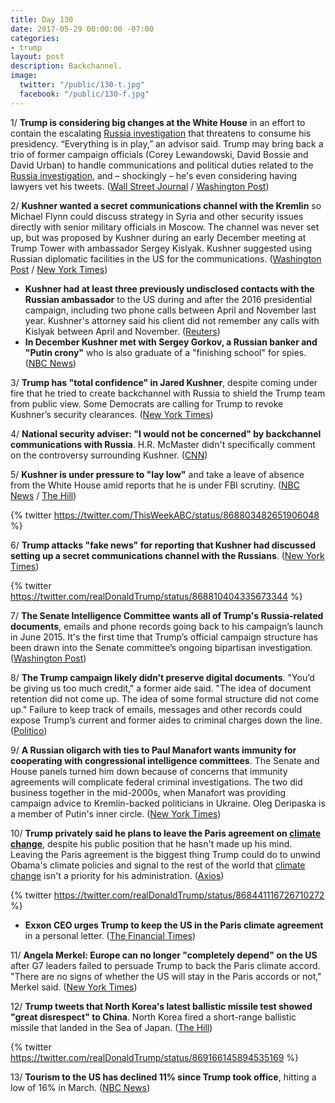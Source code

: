 ```yaml
---
title: Day 130
date: 2017-05-29 00:00:00 -07:00
categories:
- trump
layout: post
description: Backchannel.
image:
  twitter: "/public/130-t.jpg"
  facebook: "/public/130-f.jpg"
---
```


1/ **Trump is considering big changes at the White House** in an effort to contain the escalating <a href="{{ site.baseurl }}/trump-russia-investigation/">Russia investigation</a> that threatens to consume his presidency. “Everything is in play,” an advisor said. Trump may bring back a trio of former campaign officials (Corey Lewandowski, David Bossie and David Urban) to handle communications and political duties related to the <a href="{{ site.baseurl }}/trump-russia-investigation/">Russia investigation</a>, and – shockingly – he's even considering having lawyers vet his tweets. ([Wall Street Journal](https://www.wsj.com/articles/trump-eyeing-white-house-shakeup-1495831679) / [Washington Post](https://www.washingtonpost.com/politics/trump-considers-major-changes-amid-escalating-russia-crisis/2017/05/27/44d1a016-4230-11e7-9869-bac8b446820a_story.html))

2/ **Kushner wanted a secret communications channel with the Kremlin** so Michael Flynn could discuss strategy in Syria and other security issues directly with senior military officials in Moscow. The channel was never set up, but was proposed by Kushner during an early December meeting at Trump Tower with ambassador Sergey Kislyak. Kushner suggested using Russian diplomatic facilities in the US for the communications. ([Washington Post](https://www.washingtonpost.com/world/national-security/russian-ambassador-told-moscow-that-kushner-wanted-secret-communications-channel-with-kremlin/2017/05/26/520a14b4-422d-11e7-9869-bac8b446820a_story.html) / [New York Times](https://www.nytimes.com/2017/05/26/us/politics/kushner-talked-to-russian-envoy-about-creating-secret-channel-with-kremlin.html))

* **Kushner had at least three previously undisclosed contacts with the Russian ambassador** to the US during and after the 2016 presidential campaign, including two phone calls between April and November last year. Kushner's attorney said his client did not remember any calls with Kislyak between April and November. ([Reuters](http://www.reuters.com/article/us-usa-trump-fbi-kushner-exclusive-idUSKBN18N018))
* **In December Kushner met with Sergey Gorkov, a Russian banker and "Putin crony"** who is also graduate of a "finishing school" for spies. ([NBC News](http://www.nbcnews.com/news/us-news/kushner-met-russian-banker-who-putin-crony-spy-school-grad-n765311))

3/ **Trump has "total confidence" in Jared Kushner**, despite coming under fire that he tried to create backchannel with Russia to shield the Trump team from public view. Some Democrats are calling for Trump to revoke Kushner’s security clearances. ([New York Times](https://www.nytimes.com/2017/05/28/us/kushner-trump-relationship-russia-investigation.html))

4/ **National security adviser: "I would not be concerned" by backchannel communications with Russia**. H.R. McMaster didn't specifically comment on the controversy surrounding Kushner. ([CNN](http://www.cnn.com/2017/05/27/politics/jared-kushner-russia-gary-cohn-hr-mcmaster/))

5/ **Kushner is under pressure to "lay low"** and take a leave of absence from the White House amid reports that he is under FBI scrutiny. ([NBC News](http://www.nbcnews.com/politics/white-house/kushner-lying-low-after-russia-related-reports-source-says-n765686) / [The Hill](http://thehill.com/homenews/administration/335468-kushner-getting-pressure-to-take-hiatus-from-white-house-report))

{% twitter https://twitter.com/ThisWeekABC/status/868803482651906048 %}

6/ **Trump attacks "fake news" for reporting that Kushner had discussed setting up a secret communications channel with the Russians**. ([New York Times](https://www.nytimes.com/2017/05/28/us/politics/trump-returns-to-us-and-to-berating-newsmedia-on-twitter.html))

{% twitter https://twitter.com/realDonaldTrump/status/868810404335673344 %}

7/ **The Senate Intelligence Committee wants all of Trump's Russia-related documents**, emails and phone records going back to his campaign’s launch in June 2015. It's the first time that Trump’s official campaign structure has been drawn into the Senate committee’s ongoing bipartisan investigation. ([Washington Post](https://www.washingtonpost.com/news/powerpost/wp/2017/05/26/senate-intelligence-committee-requests-trump-campaign-documents/))

8/ **The Trump campaign likely didn’t preserve digital documents**. "You’d be giving us too much credit," a former aide said. "The idea of document retention did not come up. The idea of some formal structure did not come up." Failure to keep track of emails, messages and other records could expose Trump’s current and former aides to criminal charges down the line. ([Politico](http://www.politico.com/story/2017/05/27/trump-russia-probe-risk-238878))

9/ **A Russian oligarch with ties to Paul Manafort wants immunity for cooperating with congressional intelligence committees**. The Senate and House panels turned him down because of concerns that immunity agreements will complicate federal criminal investigations. The two did business together in the mid-2000s, when Manafort was providing campaign advice to Kremlin-backed politicians in Ukraine. Oleg Deripaska is a member of Putin's inner circle. ([New York Times](https://www.nytimes.com/2017/05/26/us/politics/oleg-deripaska-paul-manafort.html))

10/ **Trump privately said he plans to leave the Paris agreement on <a href="{{ site.baseurl }}/trump-epa/">climate change</a>**, despite his public position that he hasn't made up his mind. Leaving the Paris agreement is the biggest thing Trump could do to unwind Obama's climate policies and signal to the rest of the world that <a href="{{ site.baseurl }}/trump-epa/">climate change</a> isn't a priority for his administration. ([Axios](https://www.axios.com/scoop-trump-tells-confidants-he-plans-to-leave-paris-climate-deal-2424446776.html))

{% twitter https://twitter.com/realDonaldTrump/status/868441116726710272 %}

* **Exxon CEO urges Trump to keep the US in the Paris climate agreement** in a personal letter. ([The Financial Times](https://www.ft.com/content/fcf73abc-4202-11e7-9d56-25f963e998b2))

11/ **Angela Merkel: Europe can no longer "completely depend" on the US** after G7 leaders failed to persuade Trump to back the Paris climate accord. "There are no signs of whether the US will stay in the Paris accords or not," Merkel said. ([New York Times](https://www.nytimes.com/2017/05/28/world/europe/angela-merkel-trump-alliances-g7-leaders.html))

12/ **Trump tweets that North Korea's latest ballistic missile test showed "great disrespect" to China**. North Korea fired a short-range ballistic missile that landed in the Sea of Japan. ([The Hill](http://thehill.com/policy/international/335518-trump-n-korea-showing-great-disrespect-to-china))

{% twitter https://twitter.com/realDonaldTrump/status/869166145894535169 %}

13/ **Tourism to the US has declined 11% since Trump took office**, hitting a low of 16% in March. ([NBC News](http://www.nbcnews.com/business/travel/tourism-u-s-has-been-decline-trump-took-office-n764206))
